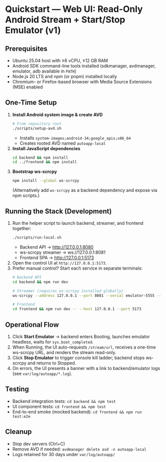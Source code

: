 # Quickstart — Web UI: Read-Only Android Stream + Start/Stop Emulator (v1)

## Prerequisites
- Ubuntu 25.04 host with ≥6 vCPU, ≥12 GB RAM
- Android SDK command-line tools installed (sdkmanager, avdmanager, emulator, adb available in `PATH`)
- Node.js 20 LTS and npm (or pnpm) installed locally
- Chromium- or Firefox-based browser with Media Source Extensions (MSE) enabled

## One-Time Setup
1. **Install Android system image & create AVD**
   ```bash
   # From repository root
   ./scripts/setup-avd.sh
   ```
   - Installs `system-images;android-34;google_apis;x86_64`
   - Creates rooted AVD named `autoapp-local`
2. **Install JavaScript dependencies**
   ```bash
   cd backend && npm install
   cd ../frontend && npm install
   ```
3. **Bootstrap ws-scrcpy**
   ```bash
   npm install --global ws-scrcpy
   ```
   (Alternatively add `ws-scrcpy` as a backend dependency and expose via npm scripts.)

## Running the Stack (Development)
1. Run the helper script to launch backend, streamer, and frontend together:
   ```bash
   ./scripts/run-local.sh
   ```
   - Backend API → http://127.0.0.1:8080
   - ws-scrcpy streamer → ws://127.0.0.1:8081
   - Frontend SPA → http://127.0.0.1:5173
2. Open the control UI at `http://127.0.0.1:5173`.
3. Prefer manual control? Start each service in separate terminals:
   ```bash
   # Backend API
   cd backend && npm run dev

   # Streamer (requires ws-scrcpy installed globally)
   ws-scrcpy --address 127.0.0.1 --port 8081 --serial emulator-5555 --disable-control

   # Frontend
   cd frontend && npm run dev -- --host 127.0.0.1 --port 5173
   ```

## Operational Flow
1. Click **Start Emulator** → backend enters Booting, launches emulator headless, waits for `sys.boot_completed`.
2. When Running, the UI auto-requests `/stream/url`, receives a one-time ws-scrcpy URL, and renders the stream read-only.
3. Click **Stop Emulator** to trigger console kill ladder; backend stops ws-scrcpy and returns to Stopped.
4. On errors, the UI presents a banner with a link to backend/emulator logs (see `var/log/autoapp/*.log`).

## Testing
- Backend integration tests: `cd backend && npm test`
- UI component tests: `cd frontend && npm test`
- End-to-end smoke (mocked backend): `cd frontend && npm run test:e2e`

## Cleanup
- Stop dev servers (Ctrl+C)
- Remove AVD if needed: `avdmanager delete avd -n autoapp-local`
- Logs retained for 30 days under `var/log/autoapp/`
